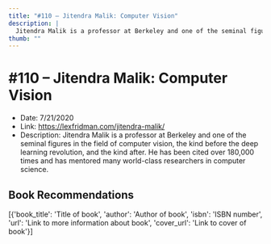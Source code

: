 ```yaml
---
title: "#110 – Jitendra Malik: Computer Vision"
description: |
  Jitendra Malik is a professor at Berkeley and one of the seminal figures in the field of computer vision, the kind before the deep learning revolution, and the kind after. He has been cited over 180,000 times and has mentored many world-class researchers in computer science."
thumb: ""
---
```


# #110 – Jitendra Malik: Computer Vision

  - Date: 7/21/2020
  - Link: https://lexfridman.com/jitendra-malik/
  - Description: Jitendra Malik is a professor at Berkeley and one of the seminal figures in the field of computer vision, the kind before the deep learning revolution, and the kind after. He has been cited over 180,000 times and has mentored many world-class researchers in computer science.

## Book Recommendations

[{'book_title': 'Title of book', 'author': 'Author of book', 'isbn': 'ISBN number', 'url': 'Link to more information about book', 'cover_url': 'Link to cover of book'}]